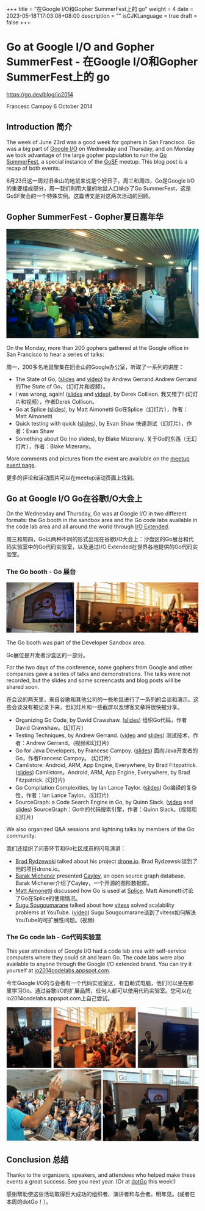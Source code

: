 +++
title = "在Google I/O和Gopher SummerFest上的 go"
weight = 4
date = 2023-05-18T17:03:08+08:00
description = ""
isCJKLanguage = true
draft = false
+++

# Go at Google I/O and Gopher SummerFest - 在Google I/O和Gopher SummerFest上的 go

https://go.dev/blog/io2014

Francesc Campoy
6 October 2014

## Introduction 简介

The week of June 23rd was a good week for gophers in San Francisco. Go was a big part of [Google I/O](https://www.google.com/events/io) on Wednesday and Thursday, and on Monday we took advantage of the large gopher population to run the [Go SummerFest](http://www.meetup.com/golangsf/events/170421402/), a special instance of the [GoSF](http://www.meetup.com/golangsf) meetup. This blog post is a recap of both events.

6月23日这一周对旧金山的地鼠来说是个好日子。周三和周四，Go是Google I/O的重要组成部分，周一我们利用大量的地鼠人口举办了Go SummerFest，这是GoSF聚会的一个特殊实例。这篇博文是对这两次活动的回顾。

## Gopher SummerFest - Gopher夏日嘉年华

![img](GoAtGoogleIOAndGopherSummerFest_img/summerfest.jpg)

On the Monday, more than 200 gophers gathered at the Google office in San Francisco to hear a series of talks:

周一，200多名地鼠聚集在旧金山的Google办公室，听取了一系列的讲座：

- The State of Go, ([slides](https://docs.google.com/a/golang.org/file/d/0B-nws9GU_6qVQm9tdncxWnJGUTQ/edit) and [video](http://www.hakkalabs.co/articles/state-go)) by Andrew Gerrand.Andrew Gerrand的The State of Go，（幻灯片和视频）。
- I was wrong, again! ([slides](https://docs.google.com/a/golang.org/file/d/0B-nws9GU_6qVTTUwS25qaFlzMGs/edit) and [video](http://www.hakkalabs.co/articles/why-we-use-go)), by Derek Collison. 我又错了! (幻灯片和视频），作者Derek Collison。
- Go at Splice ([slides](https://docs.google.com/a/golang.org/file/d/0B-nws9GU_6qVZklnNnJITlhSbXc/edit)), by Matt Aimonetti Go在Splice（幻灯片），作者：Matt Aimonetti
- Quick testing with quick ([slides](https://docs.google.com/a/golang.org/file/d/0B-nws9GU_6qVVElmOHpwamp4aTA/edit)), by Evan Shaw 快速测试（幻灯片），作者：Evan Shaw
- Something about Go (no slides), by Blake Mizerany. 关于Go的东西（无幻灯片），作者：Blake Mizerany。

More comments and pictures from the event are available on the [meetup event page](http://www.meetup.com/golangsf/events/170421402/).

更多的评论和活动图片可以在meetup活动页面上找到。

## Go at Google I/O Go在谷歌I/O大会上

On the Wednesday and Thursday, Go was at Google I/O in two different formats: the Go booth in the sandbox area and the Go code labs available in the code lab area and all around the world through [I/O Extended](https://www.google.com/events/io/io-extended).

周三和周四，Go以两种不同的形式出现在谷歌I/O大会上：沙盘区的Go展台和代码实验室中的Go代码实验室，以及通过I/O Extended在世界各地提供的Go代码实验室。

### The Go booth - Go 展台

![img](GoAtGoogleIOAndGopherSummerFest_img/booth.jpg)

The Go booth was part of the Developer Sandbox area.

Go展位是开发者沙盒区的一部分。

For the two days of the conference, some gophers from Google and other companies gave a series of talks and demonstrations. The talks were not recorded, but the slides and some screencasts and blog posts will be shared soon.

在会议的两天里，来自谷歌和其他公司的一些地鼠进行了一系列的会谈和演示。这些会谈没有被记录下来，但幻灯片和一些截屏以及博客文章将很快被分享。

- Organizing Go Code, by David Crawshaw. ([slides](https://go.dev/talks/2014/organizeio.slide#1)) 组织Go代码，作者David Crawshaw。(幻灯片)
- Testing Techniques, by Andrew Gerrand. ([video](https://www.youtube.com/watch?v=ndmB0bj7eyw) and [slides](https://go.dev/talks/2014/testing.slide#1)) 测试技术，作者：Andrew Gerrand。(视频和幻灯片)
- Go for Java Developers, by Francesc Campoy. ([slides](https://go.dev/talks/2014/go4java.slide#1)) 面向Java开发者的Go，作者Francesc Campoy。 (幻灯片)
- Camlistore: Android, ARM, App Engine, Everywhere, by Brad Fitzpatrick. ([slides](https://go.dev/talks/2014/camlistore.slide#1))  Camlistore。Android, ARM, App Engine, Everywhere, by Brad Fitzpatrick. (幻灯片)
- Go Compilation Complexities, by Ian Lance Taylor. ([slides](https://go.dev/talks/2014/compiling.slide#1)) Go编译的复杂性，作者：Ian Lance Taylor。(幻灯片)
- SourceGraph: a Code Search Engine in Go, by Quinn Slack. ([video](https://youtu.be/-DpKaoPz8l8) and [slides](https://go-talks.appspot.com/github.com/sourcegraph/talks/google-io-2014/gio2014.slide#1)) SourceGraph：Go中的代码搜索引擎，作者：Quinn Slack。(视频和幻灯片)

We also organized Q&A sessions and lightning talks by members of the Go community:

我们还组织了问答环节和Go社区成员的闪电演讲：

- [Brad Rydzewski](https://twitter.com/bradrydzewski) talked about his project [drone.io](https://drone.io/). Brad Rydzewski谈到了他的项目drone.io。
- [Barak Michener](https://twitter.com/barakmich) presented [Cayley](https://github.com/google/cayley), an open source graph database. Barak Michener介绍了Cayley，一个开源的图形数据库。
- [Matt Aimonetti](https://twitter.com/mattetti) discussed how Go is used at [Splice](https://splice.com/). Matt Aimonetti讨论了Go在Splice的使用情况。
- [Sugu Sougoumarane](https://twitter.com/ssougou) talked about how [vitess](https://github.com/youtube/vitess) solved scalability problems at YouTube. ([video](https://youtu.be/midJ6b1LkA0)) Sugu Sougoumarane谈到了vitess如何解决YouTube的可扩展性问题。(视频)

### The Go code lab - Go代码实验室

This year attendees of Google I/O had a code lab area with self-service computers where they could sit and learn Go. The code labs were also available to anyone through the Google I/O extended brand. You can try it yourself at [io2014codelabs.appspot.com](https://io2014codelabs.appspot.com/).

今年Google I/O的与会者有一个代码实验室区，有自助式电脑，他们可以坐在那里学习Go。通过谷歌I/O的扩展品牌，任何人都可以使用代码实验室。您可以在io2014codelabs.appspot.com上自己尝试。

![img](GoAtGoogleIOAndGopherSummerFest_img/collage.jpg)

## Conclusion 总结

Thanks to the organizers, speakers, and attendees who helped make these events a great success. See you next year. (Or at [dotGo](http://dotgo.eu/) this week!)

感谢帮助使这些活动取得巨大成功的组织者、演讲者和与会者。明年见。(或者在本周的dotGo！）。
